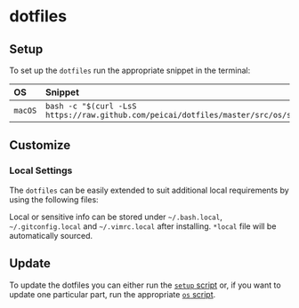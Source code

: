 dotfiles
===============

Setup
-----

To set up the `dotfiles` run the appropriate snippet in the terminal:

| OS | Snippet |
|:---|:---|
| `macOS` | `bash -c "$(curl -LsS https://raw.github.com/peicai/dotfiles/master/src/os/setup.sh)"` |

Customize
---------

### Local Settings

The `dotfiles` can be easily extended to suit additional local
requirements by using the following files:

Local or sensitive info can be stored
under `~/.bash.local`, `~/.gitconfig.local` and `~/.vimrc.local`
after installing. `*local` file will be automatically sourced.

Update
------

To update the dotfiles you can either run the [`setup` script](src/os/setup.sh)
or, if you want to update one particular part, run the appropriate
[`os` script](src/os).
